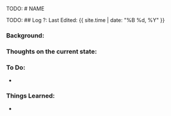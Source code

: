 TODO: # NAME


TODO: ## Log ?:
Last Edited: {{ site.time | date: "%B %d, %Y" }}

<!-- [**Project Link**] -->

### Background:

### Thoughts on the current state:

### To Do:
- 

### Things Learned:
-
